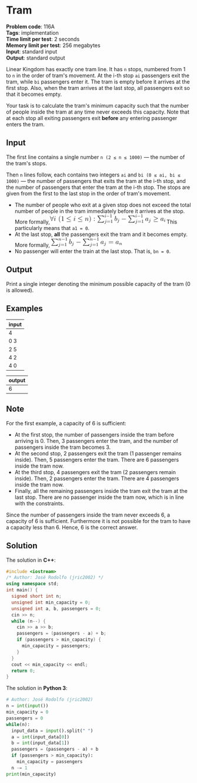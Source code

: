 # Tram
**Problem code**: 116A  
**Tags**: implementation  
**Time limit per test**: 2 seconds  
**Memory limit per test**: 256 megabytes  
**Input**: standard input  
**Output**: standard output  

Linear Kingdom has exactly one tram line. It has `n` stops, numbered from 1 to `n` in the order of tram's movement. At the i-th stop `ai` passengers exit the tram, while `bi` passengers enter it. The tram is empty before it arrives at the first stop. Also, when the tram arrives at the last stop, all passengers exit so that it becomes empty.

Your task is to calculate the tram's minimum capacity such that the number of people inside the tram at any time never exceeds this capacity. Note that at each stop all exiting passengers exit **before** any entering passenger enters the tram.

## Input
The first line contains a single number `n (2 ≤ n ≤ 1000)` — the number of the tram's stops.

Then `n` lines follow, each contains two integers `ai` and `bi (0 ≤ ai, bi ≤ 1000)` — the number of passengers that exits the tram at the i-th stop, and the number of passengers that enter the tram at the i-th stop. The stops are given from the first to the last stop in the order of tram's movement.
* The number of people who exit at a given stop does not exceed the total number of people in the tram immediately before it arrives at the stop. More formally,![Tram - Example 1](./tram-example-1.png) This particularly means that `a1 = 0`.
* At the last stop, **all** the passengers exit the tram and it becomes empty. More formally, ![Tram - Example 2](./tram-example-2.png)
* No passenger will enter the train at the last stop. That is, `bn = 0`.

## Output
Print a single integer denoting the minimum possible capacity of the tram (0 is allowed).

## Examples
| input |
| :--- |
| 4 |
| 0 3 |
| 2 5 |
| 4 2 |
| 4 0 |

| output |
| :--- |
| 6 |

## Note
For the first example, a capacity of 6 is sufficient:
* At the first stop, the number of passengers inside the tram before arriving is 0. Then, 3 passengers enter the tram, and the number of passengers inside the tram becomes 3.
* At the second stop, 2 passengers exit the tram (1 passenger remains inside). Then, 5 passengers enter the tram. There are 6 passengers inside the tram now.
* At the third stop, 4 passengers exit the tram (2 passengers remain inside). Then, 2 passengers enter the tram. There are 4 passengers inside the tram now.
* Finally, all the remaining passengers inside the tram exit the tram at the last stop. There are no passenger inside the tram now, which is in line with the constraints.

Since the number of passengers inside the tram never exceeds 6, a capacity of 6 is sufficient. Furthermore it is not possible for the tram to have a capacity less than 6. Hence, 6 is the correct answer.

## Solution
The solution in **C++**:
```cpp
#include <iostream>
/* Author: José Rodolfo (jric2002) */
using namespace std;
int main() {
  signed short int n;
  unsigned int min_capacity = 0;
  unsigned int a, b, passengers = 0;
  cin >> n;
  while (n--) {
    cin >> a >> b;
    passengers = (passengers - a) + b;
    if (passengers > min_capacity) {
      min_capacity = passengers;
    }
  }
  cout << min_capacity << endl;
  return 0;
}
```

The solution in **Python 3**:
```python
# Author: José Rodolfo (jric2002)
n = int(input())
min_capacity = 0
passengers = 0
while(n):
  input_data = input().split(" ")
  a = int(input_data[0])
  b = int(input_data[1])
  passengers = (passengers - a) + b
  if (passengers > min_capacity):
    min_capacity = passengers
  n -= 1
print(min_capacity)
```